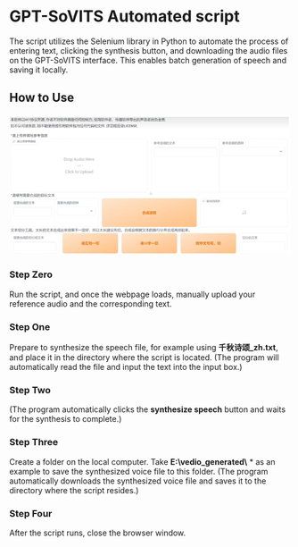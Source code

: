 # GPT-SoVITS Automated script

The script utilizes the Selenium library in Python to automate the process of entering text, clicking the synthesis button, and downloading the audio files on the GPT-SoVITS interface. This enables batch generation of speech and saving it locally.

## How to Use

![Inference interface](image.png)

### Step Zero
Run the script, and once the webpage loads, manually upload your reference audio and the corresponding text.

### Step One
Prepare to synthesize the speech file, for example using **千秋诗颂_zh.txt**, and place it in the directory where the script is located. 
(The program will automatically read the file and input the text into the input box.)

### Step Two
(The program automatically clicks the **synthesize speech** button and waits for the synthesis to complete.)

### Step Three
Create a folder on the local computer. Take **E:\vedio_generated\\** * as an example to save the synthesized voice file to this folder.
(The program automatically downloads the synthesized voice file and saves it to the directory where the script resides.)

### Step Four
After the script runs, close the browser window.